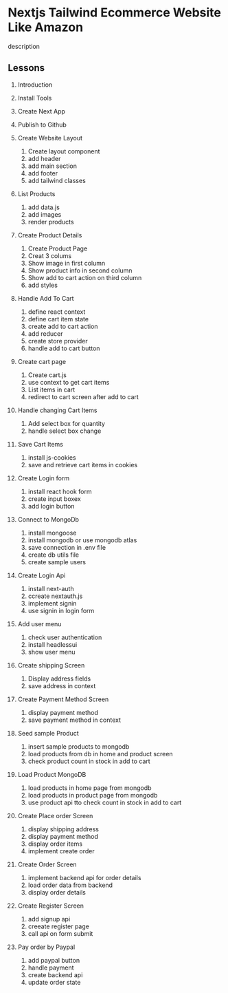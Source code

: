 # Nextjs Tailwind Ecommerce Website Like Amazon

description

## Lessons

1. Introduction
2. Install Tools
3. Create Next App
4. Publish to Github
5. Create Website Layout
   1. Create layout component
   2. add header
   3. add main section
   4. add footer
   5. add tailwind classes
6. List Products

   1. add data.js
   2. add images
   3. render products

7. Create Product Details
   1. Create Product Page
   2. Creat 3 colums
   3. Show image in first column
   4. Show product info in second column
   5. Show add to cart action on third column
   6. add styles
8. Handle Add To Cart
   1. define react context
   2. define cart item state
   3. create add to cart action
   4. add reducer
   5. create store provider
   6. handle add to cart button
9. Create cart page
   1. Create cart.js
   2. use context to get cart items
   3. List items in cart
   4. redirect to cart screen after add to cart
10. Handle changing Cart Items
    1. Add select box for quantity
    2. handle select box change
11. Save Cart Items
    1. install js-cookies
    2. save and retrieve cart items in cookies
12. Create Login form
    1. install react hook form
    2. create input boxex
    3. add login button
13. Connect to MongoDb
    1. install mongoose
    2. install mongodb or use mongodb atlas
    3. save connection in .env file
    4. create db utils file
    5. create sample users
14. Create Login Api
    1. install next-auth
    2. ccreate nextauth.js
    3. implement signin
    4. use signin in login form
15. Add user menu
    1. check user authentication
    2. install headlessui
    3. show user menu
16. Create shipping Screen
    1. Display address fields
    2. save address in context
17. Create Payment Method Screen
    1. display payment method
    2. save payment method in context
18. Seed sample Product
    1. insert sample products to mongodb
    2. load products from db in home and product screen
    3. check product count in stock in add to cart
19. Load Product MongoDB
    1. load products in home page from mongodb
    2. load products in product page from mongodb
    3. use product api tto check count in stock in add to cart
20. Create Place order Screen
    1. display shipping address
    2. display payment method
    3. display order items
    4. implement create order
21. Create Order Screen
    1. implement backend api for order details
    2. load order data from backend
    3. display order details
22. Create Register Screen
    1. add signup api
    2. creeate register page
    3. call api on form submit
23. Pay order by Paypal
    1. add paypal button
    2. handle payment
    3. create backend api
    4. update order state
